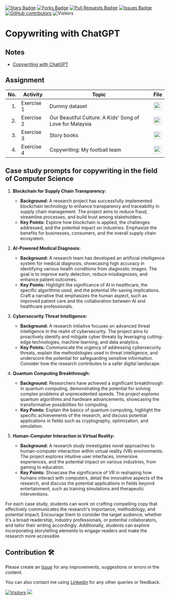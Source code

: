 <a href="https://github.com/drshahizan/SLR-MIIT/stargazers"><img src="https://img.shields.io/github/stars/drshahizan/SLR-MIIT" alt="Stars Badge"/></a>
<a href="https://github.com/drshahizan/SLR-MIIT/network/members"><img src="https://img.shields.io/github/forks/drshahizan/SLR-MIIT" alt="Forks Badge"/></a>
<a href="https://github.com/drshahizan/SLR-MIIT"><img src="https://img.shields.io/github/issues-pr/drshahizan/SLR-MIIT" alt="Pull Requests Badge"/></a>
<a href="https://github.com/drshahizan/SLR-MIIT/issues"><img src="https://img.shields.io/github/issues/drshahizan/SLR-MIIT" alt="Issues Badge"/></a>
<a href="https://github.com/drshahizan/SLR-MIIT/graphs/contributors"><img alt="GitHub contributors" src="https://img.shields.io/github/contributors/drshahizan/SLR-MIIT?color=2b9348"></a>
![Visitors](https://api.visitorbadge.io/api/visitors?path=https%3A%2F%2Fgithub.com%2Fdrshahizan%2FSLR-MIIT&labelColor=%23d9e3f0&countColor=%23697689&style=flat)

# Copywriting with ChatGPT
## Notes
- [Copywriting with ChatGPT](https://drshahizan.gitbook.io/copywriting-chatgpt)
  
## Assignment
| No. | Activity | Topic | File |
| -----: | ------ | ------ | :-----: | 
| 1. | Exercise 1 | Dummy dataset | <a href="../exercise/exer1/readme.md" ><img src="../images/rfp.png" width="24px" height="24px" ></a> | 
| 2. | Exercise 2 | Our Beautiful Culture: A Kids' Song of Love for Malaysia | <a href="../exercise/exer2" ><img src="../images/rfp.png" width="24px" height="24px" ></a> | 
| 3. | Exercise 3 | Story books | <a href="./exercise/exer3" ><img src="../images/rfp.png" width="24px" height="24px" ></a> | 
| 4. | Exercise 4 | Copywriting: My football team | <a href="./exercise/exer4" ><img src="../images/rfp.png" width="24px" height="24px" ></a> | 

## Case study prompts for copywriting in the field of Computer Science

1. **Blockchain for Supply Chain Transparency:**
   - **Background:** A research project has successfully implemented blockchain technology to enhance transparency and traceability in supply chain management. The project aims to reduce fraud, streamline processes, and build trust among stakeholders.
   - **Key Points:** Explore how blockchain is applied, the challenges addressed, and the potential impact on industries. Emphasize the benefits for businesses, consumers, and the overall supply chain ecosystem.

2. **AI-Powered Medical Diagnosis:**
   - **Background:** A research team has developed an artificial intelligence system for medical diagnosis, showcasing high accuracy in identifying various health conditions from diagnostic images. The goal is to improve early detection, reduce misdiagnoses, and enhance patient outcomes.
   - **Key Points:** Highlight the significance of AI in healthcare, the specific algorithms used, and the potential life-saving implications. Craft a narrative that emphasizes the human aspect, such as improved patient care and the collaboration between AI and healthcare professionals.

3. **Cybersecurity Threat Intelligence:**
   - **Background:** A research initiative focuses on advanced threat intelligence in the realm of cybersecurity. The project aims to proactively identify and mitigate cyber threats by leveraging cutting-edge technologies, machine learning, and data analytics.
   - **Key Points:** Communicate the urgency of addressing cybersecurity threats, explain the methodologies used in threat intelligence, and underscore the potential for safeguarding sensitive information. Consider how the research contributes to a safer digital landscape.

4. **Quantum Computing Breakthrough:**
   - **Background:** Researchers have achieved a significant breakthrough in quantum computing, demonstrating the potential for solving complex problems at unprecedented speeds. The project explores quantum algorithms and hardware advancements, showcasing the transformative possibilities for computing.
   - **Key Points:** Explain the basics of quantum computing, highlight the specific achievements of the research, and discuss potential applications in fields such as cryptography, optimization, and simulation.

5. **Human-Computer Interaction in Virtual Reality:**
   - **Background:** A research study investigates novel approaches to human-computer interaction within virtual reality (VR) environments. The project explores intuitive user interfaces, immersive experiences, and the potential impact on various industries, from gaming to education.
   - **Key Points:** Showcase the significance of VR in reshaping how humans interact with computers, detail the innovative aspects of the research, and discuss the potential applications in fields beyond entertainment, such as training simulations and therapeutic interventions.

For each case study, students can work on crafting compelling copy that effectively communicates the research's importance, methodology, and potential impact. Encourage them to consider the target audience, whether it's a broad readership, industry professionals, or potential collaborators, and tailor their writing accordingly. Additionally, students can explore incorporating storytelling elements to engage readers and make the research more accessible.

## Contribution 🛠️
Please create an [Issue](https://github.com/drshahizan/SLR-MIIT/issues) for any improvements, suggestions or errors in the content.

You can also contact me using [Linkedin](https://www.linkedin.com/in/drshahizan/) for any other queries or feedback.

[![Visitors](https://api.visitorbadge.io/api/visitors?path=https%3A%2F%2Fgithub.com%2Fdrshahizan&labelColor=%23697689&countColor=%23555555&style=plastic)](https://visitorbadge.io/status?path=https%3A%2F%2Fgithub.com%2Fdrshahizan)
![](https://hit.yhype.me/github/profile?user_id=81284918)
